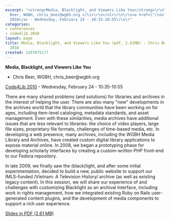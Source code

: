 ```yaml
---
excerpt: "<strong>Media, Blacklight, and Viewers Like You</strong>\r\n\r\n<ul>\r\n<li>Chris
  Beer, WGBH, chris_beer@wgbh.org </li>\r\n</ul>\r\n\r\n<a href=\"/conference/2010/schedule\">Code4Lib
  2010</a> - Wednesday, February 24 - 10:35-10:55\r\n\r"
categories:
- conferences
- code4lib 2010
layout: page
title: Media, Blacklight, and Viewers Like You (pdf, 2.61MB) - Chris Beer - Code4Lib
  2010
created: 1267075177
---
```

<strong>Media, Blacklight, and Viewers Like You</strong>

<ul>
<li>Chris Beer, WGBH, chris_beer@wgbh.org </li>
</ul>

<a href="/conference/2010/schedule">Code4Lib 2010</a> - Wednesday, February 24 - 10:35-10:55

There are many shared problems (and solutions) for libraries and archives in the interest of helping the user. There are also many "new" developments in the archives world that the library communities have been working on for ages, including item-level cataloging, metadata standards, and asset management. Even with these similarities, media archives have additional issues that are less relevant to libraries: the choice of video players, large file sizes, proprietary file formats, challenges of time-based media, etc. In developing a web presence, many archives, including the WGBH Media Library and Archives, have created custom digital library applications to expose material online. In 2008, we began a prototyping phase for developing scholarly interfaces by creating a custom-written PHP front-end to our Fedora repository.

In late 2009, we finally saw the (black)light, and after some initial experimentation, decided to build a new, public website to support our IMLS-funded /Vietnam: A Television History/ archive (as well as existing legacy content). In this session, we will share our experience of and challenges with customizing Blacklight as an archival interface, including work in rights management, how we integrated existing Ruby on Rails user-generated content plugins, and the development of media components to support a rich user experience. 

<a href="http://code4lib.org/files/c4l10-cbeer-media-blacklight-and-viewers-like-you.pdf">Slides in PDF (2.61 MB)</a>
